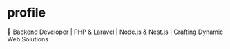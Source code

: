 # profile
🚀 Backend Developer | PHP &amp; Laravel | Node.js &amp; Nest.js | Crafting Dynamic Web Solutions
